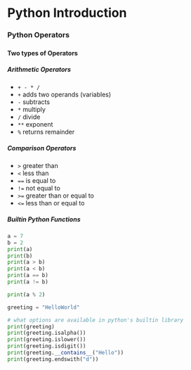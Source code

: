 # Python Introduction
###
### Python Operators
###
#### Two types of Operators
##### Arithmetic Operators
- `+ - * /`
- `+` adds two operands (variables)
- `-` subtracts
- `*` multiply
- `/` divide
- `**` exponent
- `%` returns remainder
##### Comparison Operators 
- `>` greater than
- `<` less than
- `==` is equal to
- `!=` not equal to
- `>=` greater than or equal to
- `<=` less than or equal to
##### Builtin Python Functions
```python
a = 7
b = 2
print(a)
print(b)
print(a > b)
print(a < b)
print(a == b)
print(a != b)

print(a % 2)

greeting = "HelloWorld"

# what options are available in python's builtin library
print(greeting)
print(greeting.isalpha())
print(greeting.islower())
print(greeting.isdigit())
print(greeting.__contains__("Hello"))
print(greeting.endswith("d"))
```